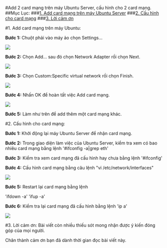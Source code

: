 #Add 2 card mạng trên máy Ubuntu Server, cấu hình cho 2 card mạng.
##Mục Lục:
###[1. Add card mạng trên máy Ubuntu Server](#add)
###[2. Cấu hình cho card mạng](#cauhinh)
###[3. Lời cảm ơn](#camon)

<a name="add"></a>
#1. Add card mạng trên máy Ubuntu:

**Bước 1:** Chuột phải vào máy ảo chọn Settings...

<img src="http://imgur.com/oIdDcIx.png">

**Bước 2:** Chọn Add... sau đó chọn Network Adapter rồi chọn Next.

<img src="http://imgur.com/3xZWD5W.png">

**Bước 3:** Chọn Custom:Specific virtual network rồi chọn Finish.

<img src="http://imgur.com/5LMUMMH.png">

**Bước 4:** Nhấn OK để hoàn tất việc Add card mạng.

<img src="http://imgur.com/lamGwNq.png">

**Bước 5:**	Làm như trên để add thêm một card mạng khác.

<a name="cauhinh" ></a>
#2. Cấu hình cho card mạng:

**Bước 1:** Khởi động lại máy Ubuntu Server để nhận card mạng.

**Bước 2:** Trong giao diện làm việc của Ubuntu Server, kiểm tra xem có bao nhiêu card mạng bằng lệnh '#ifconfig -a|grep eth'

**Bước 3:** Kiểm tra xem card mạng đã cấu hình hay chưa bằng lệnh '#ifconfig'

**Bước 4:** Cấu hình card mạng bằng câu lệnh "vi /etc/network/interfaces"

<img src="http://imgur.com/ZVEIZRD.png">

**Bước 5:** Restart lại card mạng bằng lệnh 

'ifdown -a'
'ifup -a'

**Bước 6:** Kiểm tra lại card mạng đã cấu hình bằng lệnh 'ip a'

<img src="http://imgur.com/alnJ9D6.png">

<a name="camon"></a>
#3. Lời cảm ơn:
Bài viết còn nhiều thiếu sót mong nhận được ý kiến đóng góp của mọi người.

Chân thành cảm ơn bạn đã dành thời gian đọc bài viết này.
